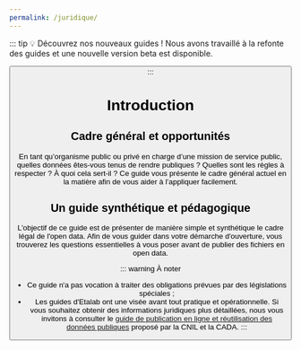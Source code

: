 ```yaml
---
permalink: /juridique/
---
```


::: tip 💡 Découvrez nos nouveaux guides !
Nous avons travaillé à la refonte des guides et une nouvelle version beta est disponible.

<Button link="https://etalab-2.gitbook.io/guides/publier-des-donnees/guide-juridique" />
:::

# Introduction

## Cadre général et opportunités   
En tant qu’organisme public ou privé en charge d’une mission de service public, quelles données êtes-vous tenus de rendre publiques ? Quelles sont les règles à respecter ? À quoi cela sert-il ? Ce guide vous présente le cadre général actuel en la matière afin de vous aider à l’appliquer facilement.

## Un guide synthétique et pédagogique

L'objectif de ce guide est de présenter de manière simple et synthétique le cadre légal de l'open data. Afin de vous guider dans votre démarche d'ouverture, vous trouverez les questions essentielles à vous poser avant de publier des fichiers en open data. 

::: warning À noter 
* Ce guide n'a pas vocation à traiter des obligations prévues par des législations spéciales ;
* Les guides d'Etalab ont une visée avant tout pratique et opérationnelle.  Si vous souhaitez obtenir des informations juridiques plus détaillées, nous vous invitons à consulter le [guide de publication en ligne et réutilisation des données publiques](https://www.cnil.fr/fr/publication-en-ligne-et-reutilisation-des-donnees-publiques-open-data) proposé par la CNIL et la CADA.
:::

